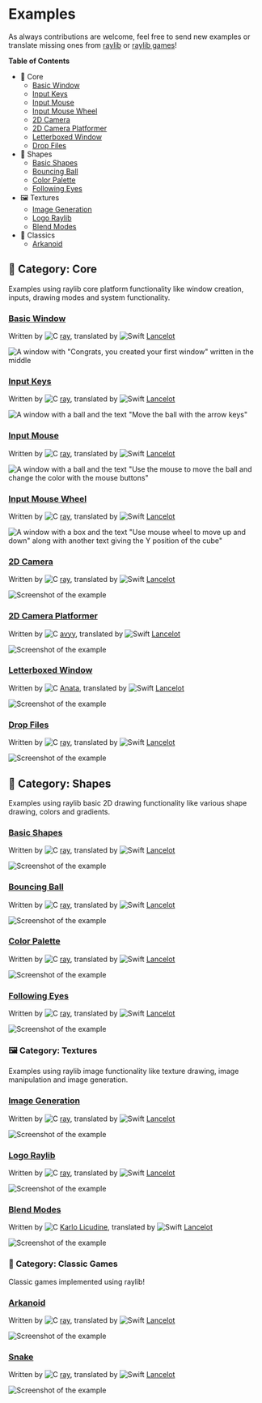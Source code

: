 # Examples

As always contributions are welcome, feel free to send new examples or translate missing ones from [raylib](https://github.com/raysan5/raylib/blob/master/examples) or [raylib games](https://github.com/raysan5/raylib-games/tree/master/classics)!

**Table of Contents**
- 🧱 Core
    - [Basic Window](#basic-window)
    - [Input Keys](#input-keys)
    - [Input Mouse](#input-mouse)
    - [Input Mouse Wheel](#input-mouse-wheel)
    - [2D Camera](#2d-camera)
    - [2D Camera Platformer](#2d-camera-platformer)
    - [Letterboxed Window](#letterboxed-window)
    - [Drop Files](#drop-files)
- 🔺 Shapes
    - [Basic Shapes](#basic-shapes)
    - [Bouncing Ball](#bouncing-ball)
    - [Color Palette](#color-palette)
    - [Following Eyes](#following-eyes)
- 🖼 Textures
    - [Image Generation](#image-generation)
    - [Logo Raylib](#logo-raylib)
    - [Blend Modes](#blend-mode)
- 👾 Classics
    - [Arkanoid](#arkanoid)

## 🧱 Category: Core

Examples using raylib core platform functionality like window creation, inputs, drawing modes and system functionality.

### [Basic Window](Sources/Core/Basic%20Window/App.swift)

Written by ![C] [ray], translated by ![Swift] [Lancelot]

![A window with "Congrats, you created your first window" written in the middle](../Assets/Screenshots/minimal-light.png)

### [Input Keys](Sources/Core/Input%20Keys/App.swift)

Written by ![C] [ray], translated by ![Swift] [Lancelot]

![A window with a ball and the text "Move the ball with the arrow keys"](../Assets/Screenshots/input-keys.png)

### [Input Mouse](Sources/Core/Input%20Mouse/App.swift)

Written by ![C] [ray], translated by ![Swift] [Lancelot]

![A window with a ball and the text "Use the mouse to move the ball and change the color with the mouse buttons"](../Assets/Screenshots/input-mouse.png)

### [Input Mouse Wheel](Sources/Core/Input%20Mouse%20Wheel/App.swift)

Written by ![C] [ray], translated by ![Swift] [Lancelot]

![A window with a box and the text "Use mouse wheel to move up and down" along with another text giving the Y position of the cube"](../Assets/Screenshots/input-mouse-wheel.png)

### [2D Camera](Sources/Core/2D%20Camera/App.swift)

Written by ![C] [ray], translated by ![Swift] [Lancelot]

![Screenshot of the example](../Assets/Screenshots/2d-camera.png)

### [2D Camera Platformer](Sources/Core/2D%20Camera%20Platformer/App.swift)

Written by ![C] [avyy], translated by ![Swift] [Lancelot]

![Screenshot of the example](../Assets/Screenshots/2d-camera-platformer.png)

### [Letterboxed Window](Sources/Core/Letterboxed%20Window/App.swift)

Written by ![C] [Anata], translated by ![Swift] [Lancelot]

![Screenshot of the example](../Assets/Screenshots/letterboxed-window.png)

### [Drop Files](Sources/Core/Drop%20Files/App.swift)

Written by ![C] [ray], translated by ![Swift] [Lancelot]

![Screenshot of the example](../Assets/Screenshots/drop-files.png)

## 🔺 Category: Shapes

Examples using raylib basic 2D drawing functionality like various shape drawing, colors and gradients.

### [Basic Shapes](Sources/Shapes/Basic%20Shapes/App.swift)

Written by ![C] [ray], translated by ![Swift] [Lancelot]

![Screenshot of the example](../Assets/Screenshots/basic-shapes.png)

### [Bouncing Ball](Sources/Shapes/Bouncing%20Ball/App.swift)

Written by ![C] [ray], translated by ![Swift] [Lancelot]

![Screenshot of the example](../Assets/Screenshots/bouncing-ball.png)

### [Color Palette](Sources/Shapes/Color%20Palette/App.swift)

Written by ![C] [ray], translated by ![Swift] [Lancelot]

![Screenshot of the example](../Assets/Screenshots/color-palette.png)

### [Following Eyes](Sources/Shapes/Following%20Eyes/App.swift)

Written by ![C] [ray], translated by ![Swift] [Lancelot]

![Screenshot of the example](../Assets/Screenshots/following-eyes.png)

### 🖼 Category: Textures

Examples using raylib image functionality like texture drawing, image manipulation and image generation.

### [Image Generation](Sources/Textures/Image%20Generation/App.swift)

Written by ![C] [ray], translated by ![Swift] [Lancelot]

![Screenshot of the example](../Assets/Screenshots/image-generation.png)

### [Logo Raylib](Sources/Textures/Logo%20Raylib/App.swift)

Written by ![C] [ray], translated by ![Swift] [Lancelot]

![Screenshot of the example](../Assets/Screenshots/logo-raylib.png)

### [Blend Modes](Sources/Core/Blend%20Modes/App.swift)

Written by ![C] [Karlo Licudine], translated by ![Swift] [Lancelot]

![Screenshot of the example](../Assets/Screenshots/blend-modes.png)

### 👾 Category: Classic Games

Classic games implemented using raylib!

### [Arkanoid](Sources/Classics/Arkanoid/App.swift)

Written by ![C] [ray], translated by ![Swift] [Lancelot]

![Screenshot of the example](../Assets/Screenshots/arkanoid.png)

### [Snake](Sources/Classics/Snake/App.swift)

Written by ![C] [ray], translated by ![Swift] [Lancelot]

![Screenshot of the example](../Assets/Screenshots/snake.png)

<!-- Footnotes & References -->

[ray]: https://github.com/raysan5
[lancelot]: https://github.com/Lancelotbronner
[avyy]: https://github.com/avyy
[Anata]: https://github.com/anatagawa
[Karlo Licudine]: https://github.com/accidentalrebel

[C]: ../Assets/Icons/c.png
[Swift]: ../Assets/Icons/swift.png
